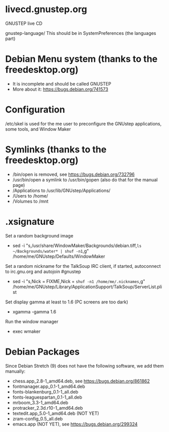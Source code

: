 # livecd.gnustep.org
GNUSTEP live CD

gnustep-language/       This should be in SystemPreferences (the languages part)

# Debian Menu system (thanks to the freedesktop.org)
- It is incomplete and should be called GNUSTEP
- More about it: https://bugs.debian.org/741573

# Configuration
/etc/skel is used for the me user to preconfigure the GNUstep applications, some tools, and Window Maker

# Symlinks (thanks to the freedesktop.org)
- /bin/open is removed, see https://bugs.debian.org/732796
- /usr/bin/open a symlink to /usr/bin/gopen (also do that for the manual page)
- /Applications to /usr/lib/GNUstep/Applications/
- /Users        to /home/
- /Volumes      to /mnt

# .xsignature
Set a random background image
- sed -i "s,/usr/share/WindowMaker/Backgrounds/debian.tiff,`ls ~/Backgrounds/water* | shuf -n1`,g" /home/me/GNUstep/Defaults/WindowMaker

Set a random nickname for the TalkSoup IRC client, if started, autoconnect to irc.gnu.org and autojoin #gnustep
- sed -i "s,Nick = FIXME,Nick = `shuf -n1 /home/me/.nicknames`,g" /home/me/GNUstep/Library/ApplicationSupport/TalkSoup/ServerList.plist

Set display gamma at least to 1.6 (PC screens are too dark)
- xgamma -gamma 1.6

Run the window manager
- exec wmaker

# Debian Packages
Since Debian Stretch (9) does not have the following software, we add them manually:
- chess.app_2.8-1_amd64.deb, see https://bugs.debian.org/861862
- fontmanager.app_0.1-1_amd64.deb
- fonts-blankenburg_0.1-1_all.deb
- fonts-leaguespartan_0.1-1_all.deb
- mrboom_3.3-1_amd64.deb
- protracker_2.3d.r10-1_amd64.deb
- textedit.app_5.0-1_amd64.deb (NOT YET)
- zram-config_0.5_all.deb
- emacs.app (NOT YET), see https://bugs.debian.org/299324
